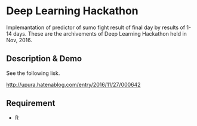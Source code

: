 Deep Learning Hackathon
====
Implemantation of predictor of sumo fight result of final day by results of 1-14 days. These are the archivements of Deep Learning Hackathon held in Nov, 2016.

## Description & Demo
See the following lisk.

http://upura.hatenablog.com/entry/2016/11/27/000642

## Requirement
- R
